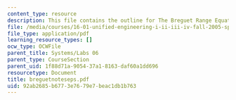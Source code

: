 ```yaml
---
content_type: resource
description: This file contains the outline for The Breguet Range Equation.
file: /media/courses/16-01-unified-engineering-i-ii-iii-iv-fall-2005-spring-2006/92ab2685b6773e7679e7beac1db1b763_breguetnoteseps.pdf
file_type: application/pdf
learning_resource_types: []
ocw_type: OCWFile
parent_title: Systems/Labs 06
parent_type: CourseSection
parent_uid: 1f88d71a-9054-37a1-8163-daf60a1dd696
resourcetype: Document
title: breguetnoteseps.pdf
uid: 92ab2685-b677-3e76-79e7-beac1db1b763
---
```

